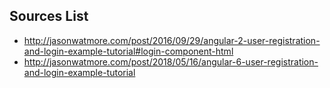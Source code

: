 ## Sources List
* http://jasonwatmore.com/post/2016/09/29/angular-2-user-registration-and-login-example-tutorial#login-component-html
* http://jasonwatmore.com/post/2018/05/16/angular-6-user-registration-and-login-example-tutorial
